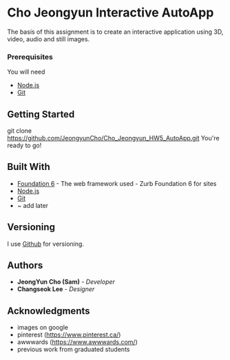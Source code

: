 # Cho Jeongyun Interactive AutoApp

The basis of this assignment is to create an interactive application using 3D, video,
audio and still images.

### Prerequisites

You will need

* [Node.js](https://nodejs.org/en/)
* [Git](https://git-scm.com/)


## Getting Started

git clone https://github.com/JeongyunCho/Cho_Jeongyun_HW5_AutoApp.git
You're ready to go!


## Built With

* [Foundation 6](https://foundation.zurb.com/sites.html) - The web framework used - Zurb Foundation 6 for sites
* [Node.js](https://nodejs.org/en/)
* [Git](https://git-scm.com/)
* ~ add later


## Versioning

I use [Github](http://github.com) for versioning.



## Authors


* **JeongYun Cho (Sam)** - *Developer*
* **Changseok Lee** - *Designer*





## Acknowledgments

* images on google
* pinterest (https://www.pinterest.ca/)
* awwwards (https://www.awwwards.com/)
* previous work from graduated students
